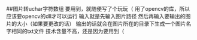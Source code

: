 ##图片转uchar字符数组
要用到，就随便写了个玩玩（
用了opencv的库，所以应该要opencv的dll才可以运行
输入就是先输入图片路径
然后再输入要输出的图片的大小（如果要更改的话）
输出的话就会在图片所在的目录下生成一个图片名字相同的txt文件
技术含量不高，还是因为要用到（